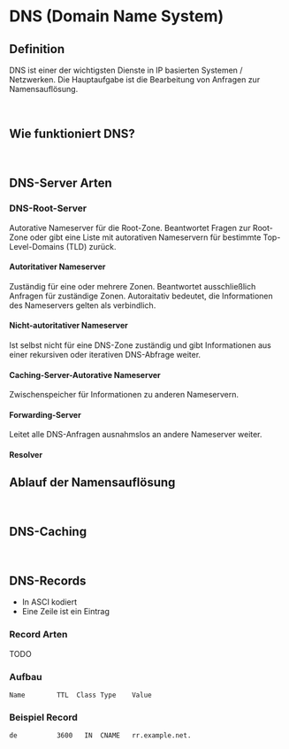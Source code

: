 # DNS (Domain Name System)

## Definition
DNS ist einer der wichtigsten Dienste in IP basierten Systemen / Netzwerken. Die Hauptaufgabe ist die Bearbeitung von Anfragen zur Namensauflösung. 

<br>

## Wie funktioniert DNS?

<br>

## DNS-Server Arten

### DNS-Root-Server
Autorative Nameserver für die Root-Zone. Beantwortet Fragen zur Root-Zone oder gibt eine Liste mit autorativen 
Nameservern für bestimmte Top-Level-Domains (TLD) zurück.

#### Autoritativer Nameserver
Zuständig für eine oder mehrere Zonen. Beantwortet ausschließlich Anfragen für zuständige Zonen. Autoraitativ 
bedeutet, die Informationen des Nameservers gelten als verbindlich.

#### Nicht-autoritativer Nameserver
Ist selbst nicht für eine DNS-Zone zuständig und gibt Informationen aus einer rekursiven oder iterativen 
DNS-Abfrage weiter. 

#### Caching-Server-Autorative Nameserver 
Zwischenspeicher für Informationen zu anderen Nameservern. 

#### Forwarding-Server
Leitet alle DNS-Anfragen ausnahmslos an andere Nameserver weiter.

#### Resolver

## Ablauf der Namensauflösung

<br>

## DNS-Caching

<br>

## DNS-Records
- In ASCI kodiert
- Eine Zeile ist ein Eintrag

### Record Arten

TODO

### Aufbau
```
Name        TTL  Class Type    Value
```

### Beispiel Record
```
de          3600   IN  CNAME   rr.example.net.
```